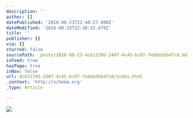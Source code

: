 ```yaml
---
description: ''
author: []
datePublished: '2016-08-23T22:40:27.090Z'
dateModified: '2016-08-23T22:38:25.479Z'
title: ''
publisher: {}
via: {}
starred: false
sourcePath: _posts/2016-08-23-4cb1170d-248f-4c45-bc07-febda5bb4fc8.md
inFeed: true
hasPage: true
inNav: false
url: 4cb1170d-248f-4c45-bc07-febda5bb4fc8/index.html
_context: 'http://schema.org'
_type: Article

---
```

![](https://the-grid-user-content.s3-us-west-2.amazonaws.com/491fee5d-478b-42d9-95a5-98688aeff505.jpg)